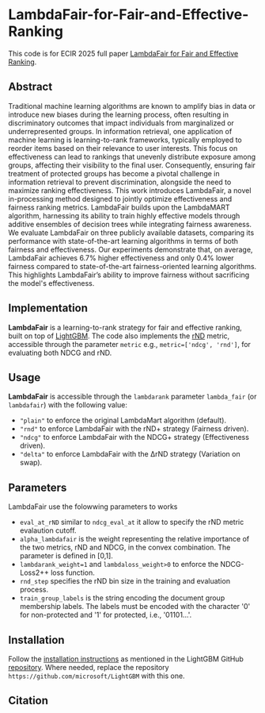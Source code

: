 LambdaFair-for-Fair-and-Effective-Ranking
===============================

This code is for ECIR 2025 full paper [LambdaFair for Fair and Effective Ranking]().

Abstract
---
Traditional machine learning algorithms are known to amplify bias in data or introduce new biases during the learning process, often resulting in discriminatory outcomes that impact individuals from marginalized or underrepresented groups.
In information retrieval, one application of machine learning is learning-to-rank frameworks, typically employed to reorder items based on their relevance to user interests. This focus on effectiveness can lead to rankings that unevenly distribute exposure among groups, affecting their visibility to the final user.
Consequently, ensuring fair treatment of protected groups has become a pivotal challenge in information retrieval to prevent discrimination, alongside the need to maximize ranking effectiveness.
This work introduces LambdaFair, a novel in-processing method designed to jointly optimize effectiveness and fairness ranking metrics.
LambdaFair builds upon the LambdaMART algorithm, harnessing its ability to train highly effective models through additive ensembles of decision trees while integrating fairness awareness.
We evaluate LambdaFair on three publicly available datasets, comparing its performance with state-of-the-art learning algorithms in terms of both fairness and effectiveness.
Our experiments demonstrate that, on average, LambdaFair achieves 6.7\% higher effectiveness and only 0.4\% lower fairness compared to state-of-the-art fairness-oriented learning algorithms.
This highlights LambdaFair’s ability to improve fairness without sacrificing the model's effectiveness.

Implementation
---
**LambdaFair** is a learning-to-rank strategy for fair and effective ranking, built on top of [LightGBM](https://github.com/microsoft/LightGBM).
The code also implements the [rND](https://dl.acm.org/doi/10.1145/3085504.3085526) metric, accessible through the parameter ``metric`` e.g., ``metric=['ndcg', 'rnd']``, for evaluating both NDCG and rND.

Usage
---
**LambdaFair** is accessible through the ``lambdarank`` parameter ``lambda_fair`` (or ``lambdafair``) with the following value:
  - ``"plain"`` to enforce the original LambdaMart algorithm (default).
  - ``"rnd"`` to enforce LambdaFair with the rND+ strategy (Fairness driven).
  - ``"ndcg"`` to enforce LambdaFair with the NDCG+ strategy (Effectiveness driven).
  - ``"delta"`` to enforce LambdaFair with the ΔrND strategy (Variation on swap).

Parameters
---
LambdaFair use the folowwing parameters to works
  - ``eval_at_rND`` similar to ``ndcg_eval_at`` it allow to specify the rND metric evalaution cutoff.
  - ``alpha_lambdafair`` is the weight representing the relative importance of the two metrics, rND and NDCG, in the convex combination. The parameter is defined in [0,1].
  - ``lambdarank_weight=1`` and ``lambdaloss_weight>0`` to enforce the NDCG-Loss2++ loss function.
  - ``rnd_step`` specifies the rND bin size in the training and evaluation process.
  - ``train_group_labels`` is the string encoding the document group membership labels. The labels must be encoded with the character '0' for non-protected and '1' for protected, i.e., '01101...'.

Installation
---
Follow the [installation instructions](https://lightgbm.readthedocs.io/en/latest/Installation-Guide.html) as mentioned in the LightGBM GitHub [repository](https://github.com/microsoft/LightGBM).
Where needed, replace the repository ``https://github.com/microsoft/LightGBM`` with this one.

Citation
---

```
```
